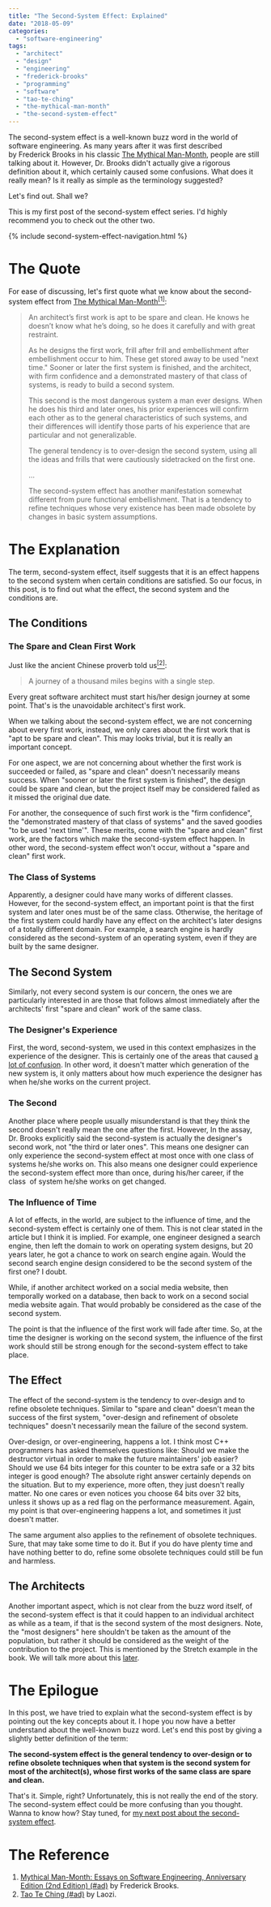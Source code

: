 ```yaml
---
title: "The Second-System Effect: Explained"
date: "2018-05-09"
categories:
  - "software-engineering"
tags:
  - "architect"
  - "design"
  - "engineering"
  - "frederick-brooks"
  - "programming"
  - "software"
  - "tao-te-ching"
  - "the-mythical-man-month"
  - "the-second-system-effect"
---
```


The second-system effect is a well-known buzz word in the world of software engineering. As many years after it was first described by Frederick Brooks in his classic [The Mythical Man-Month](#the-reference), people are still talking about it. However, Dr. Brooks didn't actually give a rigorous definition about it, which certainly caused some confusions. What does it really mean? Is it really as simple as the terminology suggested?

Let's find out. Shall we?

This is my first post of the second-system effect series. I'd highly recommend you to check out the other two.

{% include second-system-effect-navigation.html %}


# The Quote

For ease of discussing, let's first quote what we know about the second-system effect from [The Mythical Man-Month<sup>\[1\]</sup>](#the-reference):

> An architect’s first work is apt to be spare and clean. He knows he doesn’t know what he’s doing, so he does it carefully and with great restraint.
>
> As he designs the first work, frill after frill and embellishment after embellishment occur to him. These get stored away to be used "next time." Sooner or later the first system is finished, and the architect, with firm confidence and a demonstrated mastery of that class of systems, is ready to build a second system.
>
> This second is the most dangerous system a man ever designs. When he does his third and later ones, his prior experiences will confirm each other as to the general characteristics of such systems, and their differences will identify those parts of his experience that are particular and not generalizable.
>
> The general tendency is to over-design the second system, using all the ideas and frills that were cautiously sidetracked on the first one.
>
> ...
>
> The second-system effect has another manifestation somewhat different from pure functional embellishment. That is a tendency to refine techniques whose very existence has been made obsolete by changes in basic system assumptions.


# The Explanation

The term, second-system effect, itself suggests that it is an effect happens to the second system when certain conditions are satisfied. So our focus, in this post, is to find out what the effect, the second system and the conditions are.

## The Conditions

### The Spare and Clean First Work

Just like the ancient Chinese proverb told us[<sup>\[2\]</sup>](#the-reference):

> A journey of a thousand miles begins with a single step.

Every great software architect must start his/her design journey at some point. That's is the unavoidable architect's first work.

When we talking about the second-system effect, we are not concerning about every first work, instead, we only cares about the first work that is "apt to be spare and clean". This may looks trivial, but it is really an important concept.

For one aspect, we are not concerning about whether the first work is succeeded or failed, as "spare and clean" doesn't necessarily means success. When "sooner or later the first system is finished", the design could be spare and clean, but the project itself may be considered failed as it missed the original due date.

For another, the consequence of such first work is the "firm confidence", the "demonstrated mastery of that class of systems" and the saved goodies "to be used 'next time'". These merits, come with the "spare and clean" first work, are the factors which make the second-system effect happen. In other word, the second-system effect won't occur, without a "spare and clean" first work.

### The Class of Systems

Apparently, a designer could have many works of different classes. However, for the second-system effect, an important point is that the first system and later ones must be of the same class. Otherwise, the heritage of the first system could hardly have any effect on the architect's later designs of a totally different domain. For example, a search engine is hardly considered as the second-system of an operating system, even if they are built by the same designer.

## The Second System

Similarly, not every second system is our concern, the ones we are particularly interested in are those that follows almost immediately after the architects' first "spare and clean" work of the same class.

### The Designer's Experience

First, the word, second-system, we used in this context emphasizes in the experience of the designer. This is certainly one of the areas that caused [a lot of confusion]({{page.next.url}}). In other word, it doesn't matter which generation of the new system is, it only matters about how much experience the designer has when he/she works on the current project.

### The Second

Another place where people usually misunderstand is that they think the second doesn't really mean the one after the first. However, In the assay, Dr. Brooks explicitly said the second-system is actually the designer's second work, not "the third or later ones". This means one designer can only experience the second-system effect at most once with one class of systems he/she works on. This also means one designer could experience the second-system effect more than once, during his/her career, if the class  of system he/she works on get changed.

### The Influence of Time

A lot of effects, in the world, are subject to the influence of time, and the second-system effect is certainly one of them. This is not clear stated in the article but I think it is implied. For example, one engineer designed a search engine, then left the domain to work on operating system designs, but 20 years later, he got a chance to work on search engine again. Would the second search engine design considered to be the second system of the first one? I doubt.

While, if another architect worked on a social media website, then temporally worked on a database, then back to work on a second social media website again. That would probably be considered as the case of the second system.

The point is that the influence of the first work will fade after time. So, at the time the designer is working on the second system, the influence of the first work should still be strong enough for the second-system effect to take place.

## The Effect

The effect of the second-system is the tendency to over-design and to refine obsolete techniques. Similar to "spare and clean" doesn't mean the success of the first system, "over-design and refinement of obsolete techniques" doesn't necessarily mean the failure of the second system.

Over-design, or over-engineering, happens a lot. I think most C++ programmers has asked themselves questions like: Should we make the destructor virtual in order to make the future maintainers' job easier?  Should we use 64 bits integer for this counter to be extra safe or a 32 bits integer is good enough? The absolute right answer certainly depends on the situation. But to my experience, more often, they just doesn't really matter. No one cares or even notices you choose 64 bits over 32 bits, unless it shows up as a red flag on the performance measurement. Again, my point is that over-engineering happens a lot, and sometimes it just doesn't matter.

The same argument also applies to the refinement of obsolete techniques. Sure, that may take some time to do it. But if you do have plenty time and have nothing better to do, refine some obsolete techniques could still be fun and harmless.

## The Architects

Another important aspect, which is not clear from the buzz word itself, of the second-system effect is that it could happen to an individual architect as while as a team, if that is the second system of the most designers. Note, the "most designers" here shouldn't be taken as the amount of the population, but rather it should be considered as the weight of the contribution to the project. This is mentioned by the Stretch example in the book. We will talk more about this [later]({{page.next.next.url}}).


# The Epilogue

In this post, we have tried to explain what the second-system effect is by pointing out the key concepts about it. I hope you now have a better understand about the well-known buzz word. Let's end this post by giving a slightly better definition of the term:

**The second-system effect is the general tendency to over-design or to refine obsolete techniques when that system is the second system for most of the architect(s), whose first works of the same class are spare and clean.**

That's it. Simple, right? Unfortunately, this is not really the end of the story. The second-system effect could be more confusing than you thought. Wanna to know how? Stay tuned, for [my next post about the second-system effect]({{page.next.url}}).


# The Reference

1. [Mythical Man-Month: Essays on Software Engineering, Anniversary Edition (2nd Edition) (#ad)](https://www.amazon.com) by Frederick Brooks.
1. [Tao Te Ching (#ad)](https://www.amazon.com) by Laozi.
